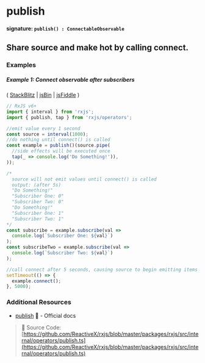 # publish

#### signature: `publish() : ConnectableObservable`

## Share source and make hot by calling connect.



### Examples

##### Example 1: Connect observable after subscribers

(
[StackBlitz](https://stackblitz.com/edit/typescript-zje8ms?file=index.ts&devtoolsheight=100)
| [jsBin](http://jsbin.com/laguvecixi/edit?js,console) |
[jsFiddle](https://jsfiddle.net/btroncone/fpe6csaz/) )

```js
// RxJS v6+
import { interval } from 'rxjs';
import { publish, tap } from 'rxjs/operators';

//emit value every 1 second
const source = interval(1000);
//do nothing until connect() is called
const example = publish()(source.pipe(
  //side effects will be executed once
  tap(_ => console.log('Do Something!')),
));

/*
  source will not emit values until connect() is called
  output: (after 5s)
  "Do Something!"
  "Subscriber One: 0"
  "Subscriber Two: 0"
  "Do Something!"
  "Subscriber One: 1"
  "Subscriber Two: 1"
*/
const subscribe = example.subscribe(val =>
  console.log(`Subscriber One: ${val}`)
);
const subscribeTwo = example.subscribe(val =>
  console.log(`Subscriber Two: ${val}`)
);

//call connect after 5 seconds, causing source to begin emitting items
setTimeout(() => {
  example.connect();
}, 5000);

```

### Additional Resources

- [publish](https://rxjs.dev/api/operators/publish) 📰 - Official docs

> 📁 Source Code:
> [https://github.com/ReactiveX/rxjs/blob/master/packages/rxjs/src/internal/operators/publish.ts](https://github.com/ReactiveX/rxjs/blob/master/packages/rxjs/src/internal/operators/publish.ts)

